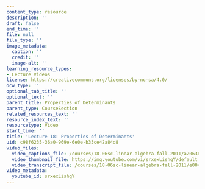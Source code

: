 ```yaml
---
content_type: resource
description: ''
draft: false
end_time: ''
file: null
file_type: ''
image_metadata:
  caption: ''
  credit: ''
  image-alt: ''
learning_resource_types:
- Lecture Videos
license: https://creativecommons.org/licenses/by-nc-sa/4.0/
ocw_type: ''
optional_tab_title: ''
optional_text: ''
parent_title: Properties of Determinants
parent_type: CourseSection
related_resources_text: ''
resource_index_text: ''
resourcetype: Video
start_time: ''
title: 'Lecture 18: Properties of Determinants'
uid: c98f6235-36a0-969e-6e0e-b33ce42a84d8
video_files:
  video_captions_file: /courses/18-06sc-linear-algebra-fall-2011/a20636d3e5525c98a7f1ab9a1a092659_srxexLishgY.vtt
  video_thumbnail_file: https://img.youtube.com/vi/srxexLishgY/default.jpg
  video_transcript_file: /courses/18-06sc-linear-algebra-fall-2011/e004880d8554094799e4c0945f2c5fa8_srxexLishgY.pdf
video_metadata:
  youtube_id: srxexLishgY
---
```

